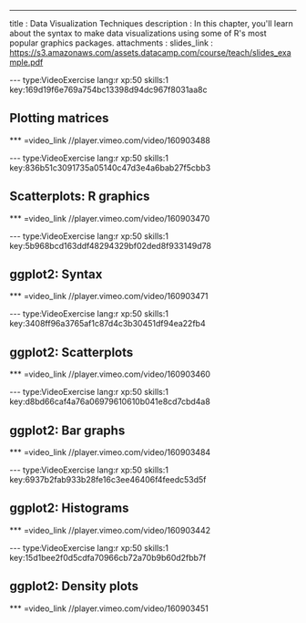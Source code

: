 ---
title       : Data Visualization Techniques
description : In this chapter, you'll learn about the syntax to make data visualizations using some of R's most popular graphics packages.
attachments :
  slides_link : https://s3.amazonaws.com/assets.datacamp.com/course/teach/slides_example.pdf

--- type:VideoExercise lang:r xp:50 skills:1 key:169d19f6e769a754bc13398d94dc967f8031aa8c
## Plotting matrices

*** =video_link
//player.vimeo.com/video/160903488

--- type:VideoExercise lang:r xp:50 skills:1 key:836b51c3091735a05140c47d3e4a6bab27f5cbb3
## Scatterplots: R graphics

*** =video_link
//player.vimeo.com/video/160903470

--- type:VideoExercise lang:r xp:50 skills:1 key:5b968bcd163ddf48294329bf02ded8f933149d78
## ggplot2: Syntax

*** =video_link
//player.vimeo.com/video/160903471

--- type:VideoExercise lang:r xp:50 skills:1 key:3408ff96a3765af1c87d4c3b30451df94ea22fb4
## ggplot2: Scatterplots

*** =video_link
//player.vimeo.com/video/160903460

--- type:VideoExercise lang:r xp:50 skills:1 key:d8bd66caf4a76a06979610610b041e8cd7cbd4a8
## ggplot2: Bar graphs

*** =video_link
//player.vimeo.com/video/160903484

--- type:VideoExercise lang:r xp:50 skills:1 key:6937b2fab933b28fe16c3ee46406f4feedc53d5f
## ggplot2: Histograms

*** =video_link
//player.vimeo.com/video/160903442

--- type:VideoExercise lang:r xp:50 skills:1 key:15d1bee2f0d5cdfa70966cb72a70b9b60d2fbb7f
## ggplot2: Density plots

*** =video_link
//player.vimeo.com/video/160903451